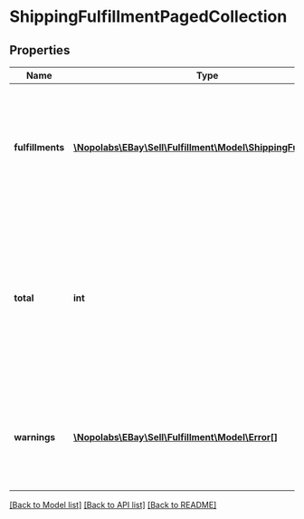 # ShippingFulfillmentPagedCollection

## Properties
Name | Type | Description | Notes
------------ | ------------- | ------------- | -------------
**fulfillments** | [**\Nopolabs\EBay\Sell\Fulfillment\Model\ShippingFulfillment[]**](ShippingFulfillment.md) | This array contains one or more fulfillments required for the order that was specified in method endpoint. | [optional] 
**total** | **int** | The total number of fulfillments in the specified order. Note: If no fulfillments are found for the order, this field is returned with a value of 0. | [optional] 
**warnings** | [**\Nopolabs\EBay\Sell\Fulfillment\Model\Error[]**](Error.md) | This array is only returned if one or more errors or warnings occur with the call request. | [optional] 

[[Back to Model list]](../README.md#documentation-for-models) [[Back to API list]](../README.md#documentation-for-api-endpoints) [[Back to README]](../README.md)


